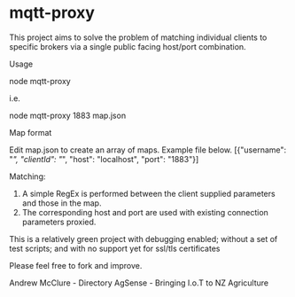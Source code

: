 # mqtt-proxy

This project aims to solve the problem of matching individual clients to specific brokers via a single public facing host/port combination.

Usage

node mqtt-proxy <port> <map>

i.e.

node mqtt-proxy 1883 map.json

Map format

Edit map.json to create an array of maps.  Example file below.
[{"username": "*",  "clientId": "*", "host": "localhost", "port": "1883"}]

Matching:
1. A simple RegEx is performed between the client supplied parameters and those in the map.
2. The corresponding host and port are used with existing connection parameters proxied.

This is a relatively green project with debugging enabled; without a set of test scripts; and with no support yet for ssl/tls certificates

Please feel free to fork and improve.

Andrew McClure - Directory AgSense -  Bringing I.o.T to NZ Agriculture
